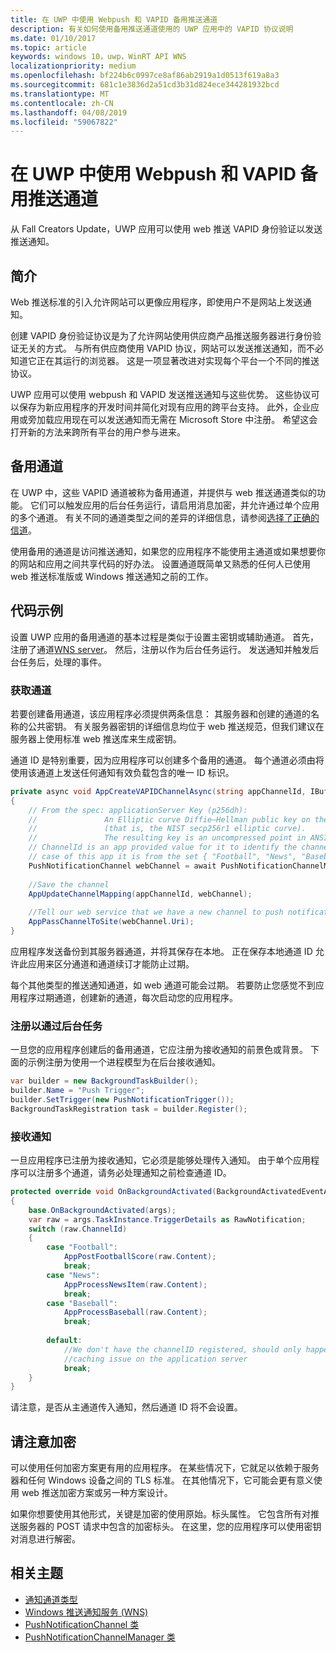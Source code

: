 ```yaml
---
title: 在 UWP 中使用 Webpush 和 VAPID 备用推送通道
description: 有关如何使用备用推送通道使用的 UWP 应用中的 VAPID 协议说明
ms.date: 01/10/2017
ms.topic: article
keywords: windows 10，uwp，WinRT API WNS
localizationpriority: medium
ms.openlocfilehash: bf224b6c0997ce8af86ab2919a1d0513f619a8a3
ms.sourcegitcommit: 681c1e3836d2a51cd3b31d824ece344281932bcd
ms.translationtype: MT
ms.contentlocale: zh-CN
ms.lasthandoff: 04/08/2019
ms.locfileid: "59067822"
---
```

# <a name="alternate-push-channels-using-webpush-and-vapid-in-uwp"></a>在 UWP 中使用 Webpush 和 VAPID 备用推送通道 
从 Fall Creators Update，UWP 应用可以使用 web 推送 VAPID 身份验证以发送推送通知。  

## <a name="introduction"></a>简介
Web 推送标准的引入允许网站可以更像应用程序，即使用户不是网站上发送通知。

创建 VAPID 身份验证协议是为了允许网站使用供应商产品推送服务器进行身份验证无关的方式。 与所有供应商使用 VAPID 协议，网站可以发送推送通知，而不必知道它正在其运行的浏览器。 这是一项显著改进对实现每个平台一个不同的推送协议。 

UWP 应用可以使用 webpush 和 VAPID 发送推送通知与这些优势。 这些协议可以保存为新应用程序的开发时间并简化对现有应用的跨平台支持。 此外，企业应用或旁加载应用现在可以发送通知而无需在 Microsoft Store 中注册。 希望这会打开新的方法来跨所有平台的用户参与进来。  

## <a name="alternate-channels"></a>备用通道 
在 UWP 中，这些 VAPID 通道被称为备用通道，并提供与 web 推送通道类似的功能。 它们可以触发应用的后台任务运行，请启用消息加密，并允许通过单个应用的多个通道。 有关不同的通道类型之间的差异的详细信息，请参阅[选择了正确的信道](channel-types.md)。

使用备用的通道是访问推送通知，如果您的应用程序不能使用主通道或如果想要你的网站和应用之间共享代码的好办法。 设置通道既简单又熟悉的任何人已使用 web 推送标准版或 Windows 推送通知之前的工作。

## <a name="code-example"></a>代码示例

设置 UWP 应用的备用通道的基本过程是类似于设置主密钥或辅助通道。 首先，注册了通道[WNS server](windows-push-notification-services--wns--overview.md)。 然后，注册以作为后台任务运行。 发送通知并触发后台任务后，处理的事件。  

### <a name="get-a-channel"></a>获取通道 
若要创建备用通道，该应用程序必须提供两条信息： 其服务器和创建的通道的名称的公共密钥。 有关服务器密钥的详细信息均位于 web 推送规范，但我们建议在服务器上使用标准 web 推送库来生成密钥。  

通道 ID 是特别重要，因为应用程序可以创建多个备用的通道。 每个通道必须由将使用该通道上发送任何通知有效负载包含的唯一 ID 标识。  

```csharp
private async void AppCreateVAPIDChannelAsync(string appChannelId, IBuffer applicationServerKey) 
{ 
    // From the spec: applicationServer Key (p256dh):  
    //               An Elliptic curve Diffie–Hellman public key on the P-256 curve 
    //               (that is, the NIST secp256r1 elliptic curve).   
    //               The resulting key is an uncompressed point in ANSI X9.62 format             
    // ChannelId is an app provided value for it to identify the channel later.  
    // case of this app it is from the set { "Football", "News", "Baseball" } 
    PushNotificationChannel webChannel = await PushNotificationChannelManager.GetDefault().CreateRawPushNotificationChannelWithAlternateKeyForApplicationAsync(applicationServerKey, appChannelId); 
 
    //Save the channel  
    AppUpdateChannelMapping(appChannelId, webChannel); 
             
    //Tell our web service that we have a new channel to push notifications to 
    AppPassChannelToSite(webChannel.Uri); 
} 
```
应用程序发送备份到其服务器通道，并将其保存在本地。 正在保存本地通道 ID 允许此应用来区分通道和通道续订才能防止过期。

每个其他类型的推送通知通道，如 web 通道可能会过期。 若要防止您感觉不到应用程序过期通道，创建新的通道，每次启动您的应用程序。    

### <a name="register-for-a-background-task"></a>注册以通过后台任务 

一旦您的应用程序创建后的备用通道，它应注册为接收通知的前景色或背景。 下面的示例注册为使用一个进程模型为在后台接收通知。  

```csharp
var builder = new BackgroundTaskBuilder(); 
builder.Name = "Push Trigger"; 
builder.SetTrigger(new PushNotificationTrigger()); 
BackgroundTaskRegistration task = builder.Register(); 
```
### <a name="receive-the-notifications"></a>接收通知 

一旦应用程序已注册为接收通知，它必须是能够处理传入通知。 由于单个应用程序可以注册多个通道，请务必处理通知之前检查通道 ID。  

```csharp
protected override void OnBackgroundActivated(BackgroundActivatedEventArgs args) 
{ 
    base.OnBackgroundActivated(args); 
    var raw = args.TaskInstance.TriggerDetails as RawNotification; 
    switch (raw.ChannelId) 
    { 
        case "Football": 
            AppPostFootballScore(raw.Content); 
            break; 
        case "News": 
            AppProcessNewsItem(raw.Content); 
            break; 
        case "Baseball": 
            AppProcessBaseball(raw.Content); 
            break; 
 
        default: 
            //We don't have the channelID registered, should only happen in the case of a 
            //caching issue on the application server 
            break; 
    }                           
} 
```

请注意，是否从主通道传入通知，然后通道 ID 将不会设置。  

## <a name="note-on-encryption"></a>请注意加密 

可以使用任何加密方案更有用的应用程序。 在某些情况下，它就足以依赖于服务器和任何 Windows 设备之间的 TLS 标准。 在其他情况下，它可能会更有意义使用 web 推送加密方案或另一种方案设计。  

如果你想要使用其他形式，关键是加密的使用原始。标头属性。 它包含所有对推送服务器的 POST 请求中包含的加密标头。 在这里，您的应用程序可以使用密钥对消息进行解密。  

## <a name="related-topics"></a>相关主题
- [通知通道类型](channel-types.md)
- [Windows 推送通知服务 (WNS)](windows-push-notification-services--wns--overview.md)
- [PushNotificationChannel 类](https://docs.microsoft.com/uwp/api/windows.networking.pushnotifications.pushnotificationchannel)
- [PushNotificationChannelManager 类](https://docs.microsoft.com/uwp/api/windows.networking.pushnotifications.pushnotificationchannelmanager)


